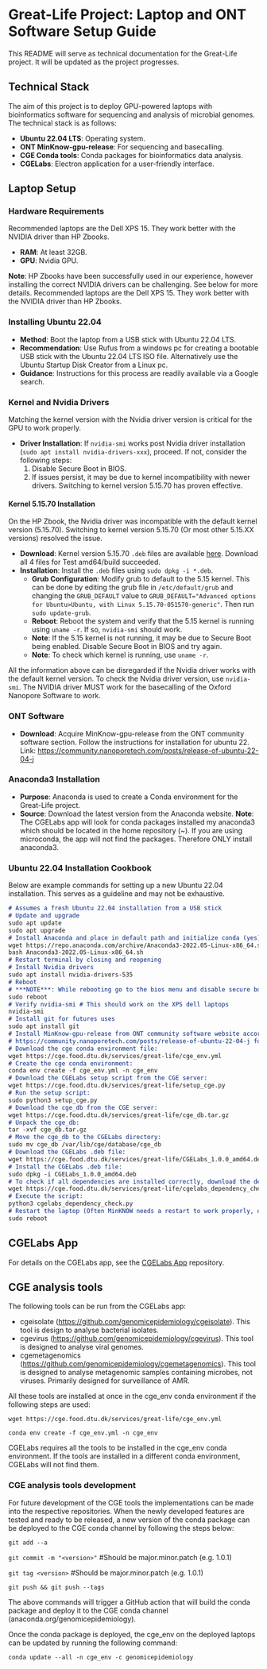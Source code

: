 # Great-Life Project: Laptop and ONT Software Setup Guide
This README will serve as technical documentation for the Great-Life project. It will be updated as the project progresses.

## Technical Stack

The aim of this project is to deploy GPU-powered laptops with bioinformatics software for sequencing and analysis of microbial genomes. The technical stack is as follows:

- **Ubuntu 22.04 LTS**: Operating system.
- **ONT MinKnow-gpu-release**: For sequencing and basecalling.
- **CGE Conda tools**: Conda packages for bioinformatics data analysis.
- **CGELabs**: Electron application for a user-friendly interface.

## Laptop Setup

### Hardware Requirements

Recommended laptops are the Dell XPS 15. They work better with the NVIDIA driver than HP Zbooks.

- **RAM**: At least 32GB.
- **GPU**: Nvidia GPU. 

**Note**: HP Zbooks have been successfully used in our experience, however installing the correct NVIDIA drivers can be challenging. See below for more details. Recommended laptops are the Dell XPS 15. They work better with the NVIDIA driver than HP Zbooks.

### Installing Ubuntu 22.04

- **Method**: Boot the laptop from a USB stick with Ubuntu 22.04 LTS.
- **Recommendation**: Use Rufus from a windows pc for creating a bootable USB stick with the Ubuntu 22.04 LTS ISO file. Alternatively use the Ubuntu Startup Disk Creator from a Linux pc.
- **Guidance**: Instructions for this process are readily available via a Google search.

### Kernel and Nvidia Drivers

Matching the kernel version with the Nvidia driver version is critical for the GPU to work properly.

- **Driver Installation**: If `nvidia-smi` works post Nvidia driver installation (`sudo apt install nvidia-drivers-xxx`), proceed. If not, consider the following steps:
  1. Disable Secure Boot in BIOS.
  2. If issues persist, it may be due to kernel incompatibility with newer drivers. Switching to kernel version 5.15.70 has proven effective.

#### Kernel 5.15.70 Installation

On the HP Zbook, the Nvidia driver was incompatible with the default kernel version (5.15.70). Switching to kernel version 5.15.70 (Or most other 5.15.XX versions) resolved the issue.

- **Download**: Kernel version 5.15.70 `.deb` files are available [here](https://kernel.ubuntu.com/mainline/v5.15.70/). Download all 4 files for Test amd64/build succeeded.
- **Installation**: Install the `.deb` files using `sudo dpkg -i *.deb`.
  - **Grub Configuration**: Modify grub to default to the 5.15 kernel. This can be done by editing the grub file in `/etc/default/grub` and changing the `GRUB_DEFAULT` value to `GRUB_DEFAULT="Advanced options for Ubuntu>Ubuntu, with Linux 5.15.70-051570-generic"`. Then run `sudo update-grub`.  
  - **Reboot**: Reboot the system and verify that the 5.15 kernel is running using `uname -r`. If so, `nvidia-smi` should work.
  - **Note**: If the 5.15 kernel is not running, it may be due to Secure Boot being enabled. Disable Secure Boot in BIOS and try again.
  - **Note**: To check which kernel is running, use `uname -r`.

All the information above can be disregarded if the Nvidia driver works with the default kernel version. To check the Nvidia driver version, use `nvidia-smi`.
The NVIDIA driver MUST work for the basecalling of the Oxford Nanopore Software to work.

### ONT Software

- **Download**: Acquire MinKnow-gpu-release from the ONT community software section. Follow the instructions for installation for ubuntu 22.
Link: https://community.nanoporetech.com/posts/release-of-ubuntu-22-04-j
### Anaconda3 Installation

- **Purpose**: Anaconda is used to create a Conda environment for the Great-Life project.
- **Source**: Download the latest version from the Anaconda website.
**Note**: The CGELabs app will look for conda packages installed my anaconda3 which should be located in the home repository (~). If you are using microconda, the app will not find the packages. Therefore ONLY install anaconda3.

### Ubuntu 22.04 Installation Cookbook

Below are example commands for setting up a new Ubuntu 22.04 installation. This serves as a guideline and may not be exhaustive.

```markdown
# Assumes a fresh Ubuntu 22.04 installation from a USB stick
# Update and upgrade
sudo apt update 
sudo apt upgrade
# Install Anaconda and place in default path and initialize conda (yes)
wget https://repo.anaconda.com/archive/Anaconda3-2022.05-Linux-x86_64.sh
bash Anaconda3-2022.05-Linux-x86_64.sh
# Restart terminal by closing and reopening
# Install Nvidia drivers
sudo apt install nvidia-drivers-535
# Reboot
# ***NOTE***: While rebooting go to the bios menu and disable secure boot (Likely f12 or f10 on boot)
sudo reboot
# Verify nvidia-smi # This should work on the XPS dell laptops
nvidia-smi
# Install git for futures uses
sudo apt install git
# Install MinKnow-gpu-release from ONT community software website according to instructions
# https://community.nanoporetech.com/posts/release-of-ubuntu-22-04-j for ubuntu 22.04 download of MinKNOW
# Download the cge conda environment file:
wget https://cge.food.dtu.dk/services/great-life/cge_env.yml
# Create the cge conda environment:
conda env create -f cge_env.yml -n cge_env
# Download the CGELabs setup script from the CGE server:
wget https://cge.food.dtu.dk/services/great-life/setup_cge.py
# Run the setup script:
sudo python3 setup_cge.py
# Download the cge_db from the CGE server:
wget https://cge.food.dtu.dk/services/great-life/cge_db.tar.gz
# Unpack the cge_db:
tar -xvf cge_db.tar.gz
# Move the cge_db to the CGELabs directory:
sudo mv cge_db /var/lib/cge/database/cge_db
# Download the CGELabs .deb file:
wget https://cge.food.dtu.dk/services/great-life/CGELabs_1.0.0_amd64.deb
# Install the CGELabs .deb file:
sudo dpkg -i CGELabs_1.0.0_amd64.deb
# To check if all dependencies are installed correctly, download the dependency check script from the CGE server:
wget https://cge.food.dtu.dk/services/great-life/cgelabs_dependency_check.py
# Execute the script:
python3 cgelabs_dependency_check.py
# Restart the laptop (Often MinKNOW needs a restart to work properly, otherwise it might not be able to detect the minion sequencer)
sudo reboot

```

## CGELabs App
For details on the CGELabs app, see the [CGELabs App](https://github.com/genomicepidemiology/CGELabs) repository.

## CGE analysis tools

The following tools can be run from the CGELabs app:

- cgeisolate (https://github.com/genomicepidemiology/cgeisolate). This tool is design to analyse bacterial isolates.
- cgevirus (https://github.com/genomicepidemiology/cgevirus). This tool is designed to analyse viral genomes.
- cgemetagenomics (https://github.com/genomicepidemiology/cgemetagenomics). This tool is designed to analyse metagenomic samples containing microbes, not viruses. Primarily designed for surveillance of AMR.

All these tools are installed at once in the cge_env conda environment if the following steps are used:

`wget https://cge.food.dtu.dk/services/great-life/cge_env.yml`

`conda env create -f cge_env.yml -n cge_env`

CGELabs requires all the tools to be installed in the cge_env conda environment. If the tools are installed in a different conda environment, CGELabs will not find them.

### CGE analysis tools development

For future development of the CGE tools the implementations can be made into the respective repositories. 
When the newly developed features are tested and ready to be released, a new version of the conda package can be deployed to the CGE conda channel by following the steps below:

`git add --a`

`git commit -m "<version>"` #Should be major.minor.patch (e.g. 1.0.1)

`git tag <version>` #Should be major.minor.patch (e.g. 1.0.1)

`git push && git push --tags`

The above commands will trigger a GitHub action that will build the conda package and deploy it to the CGE conda channel (anaconda.org/genomicepidemiology).

Once the conda package is deployed, the cge_env on the deployed laptops can be updated by running the following command:

`conda update --all -n cge_env -c genomicepidemiology`



